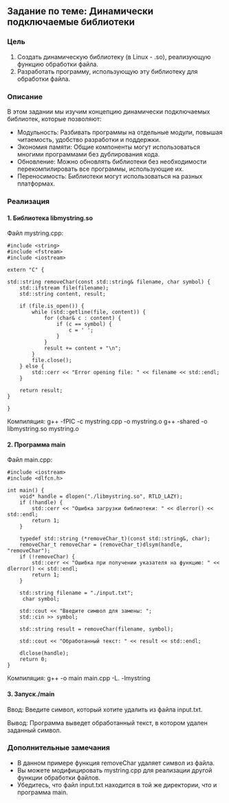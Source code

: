 ## Задание по теме: Динамически подключаемые библиотеки

### Цель

1. Создать динамическую библиотеку (в Linux - .so), реализующую функцию обработки файла.
2. Разработать программу, использующую эту библиотеку для обработки файла.

### Описание

В этом задании мы изучим концепцию динамически подключаемых библиотек, которые позволяют:

* Модульность: Разбивать программы на отдельные модули, повышая читаемость, удобство разработки и поддержки.
* Экономия памяти: Общие компоненты могут использоваться многими программами без дублирования кода.
* Обновление: Можно обновлять библиотеки без необходимости перекомпилировать все программы, использующие их.
* Переносимость: Библиотеки могут использоваться на разных платформах.

### Реализация

#### 1. Библиотека  libmystring.so

Файл mystring.cpp:
```
#include <string>
#include <fstream>
#include <iostream>

extern "C" {

std::string removeChar(const std::string& filename, char symbol) {
    std::ifstream file(filename);
    std::string content, result;

    if (file.is_open()) {
        while (std::getline(file, content)) {
            for (char& c : content) {
                if (c == symbol) {
                    c = ' '; 
                }
            }
            result += content + "\n";
        }
        file.close();
    } else {
        std::cerr << "Error opening file: " << filename << std::endl;
    }

    return result;
}

}
```
Компиляция:
g++ -fPIC -c mystring.cpp -o mystring.o
g++ -shared -o libmystring.so mystring.o
#### 2. Программа main

Файл main.cpp:
```
#include <iostream>
#include <dlfcn.h>

int main() {
    void* handle = dlopen("./libmystring.so", RTLD_LAZY);
    if (!handle) {
        std::cerr << "Ошибка загрузки библиотеки: " << dlerror() << std::endl;
        return 1;
    }

    typedef std::string (*removeChar_t)(const std::string&, char);
    removeChar_t removeChar = (removeChar_t)dlsym(handle, "removeChar");
    if (!removeChar) {
        std::cerr << "Ошибка при получении указателя на функцию: " << dlerror() << std::endl;
        return 1;
    }

    std::string filename = "./input.txt";
     char symbol;
     
    std::cout << "Введите символ для замены: ";
    std::cin >> symbol;

    std::string result = removeChar(filename, symbol);

    std::cout << "Обработанный текст: " << result << std::endl;

    dlclose(handle);
    return 0;
}
```
Компиляция:
g++ -o main main.cpp -L. -lmystring
#### 3. Запуск./main
Ввод: Введите символ, который хотите удалить из файла input.txt.

Вывод: Программа выведет обработанный текст, в котором удален заданный символ.

### Дополнительные замечания

* В данном примере функция removeChar удаляет символ из файла. 
* Вы можете модифицировать mystring.cpp для реализации другой функции обработки файлов.
* Убедитесь, что файл input.txt находится в той же директории, что и программа main.
